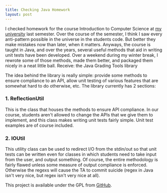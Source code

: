 ```yaml
---
title: Checking Java Homework
layout: post
---
```

I checked homework for the course Introduction to Computer Science at [my university](http://portal.idc.ac.il/en/main/homepage/Pages/homepage.aspx) last semester. Over the course of the semester, I think I saw every anti-pattern possible in the universe in the students code. But better they make mistakes now than later, when it matters. Anyways, the course is taught in Java, and over the years, several useful methods that aid in writing unit tests have been developed. Over a weekend during my winter break, I rewrote some of those methods, made them better, and packaged them nicely in a neat little ball. Receive: the Java Grading Tools library

The idea behind the library is really simple: provide some methods to ensure compliance to an API, allow unit testing of various features that are somewhat hard to do otherwise, etc. The library currently has 2 sections:

### 1. ReflectionUtil

This is the class that houses the methods to ensure API compliance. In our course, students aren't allowed to change the APIs that we give them to implement, and this class makes writing unit tests fairly simple. Unit test examples are of course included.

### 2. IOUtil

This utility class can be used to redirect I/O from the stdin/out so that unit tests can be written even for classes in which students need to take input from the user, and output something. Of course, the entire methodology is fairly flawed unless some measure of output compliance is enforced. Otherwise the regexs will cause the TA to commit suicide (regex in Java isn't very nice, but regex isn't very nice at all).

This project is available under the GPL from [GitHub](http://github.com/stevenkaras/Java-Grading-Tools).
